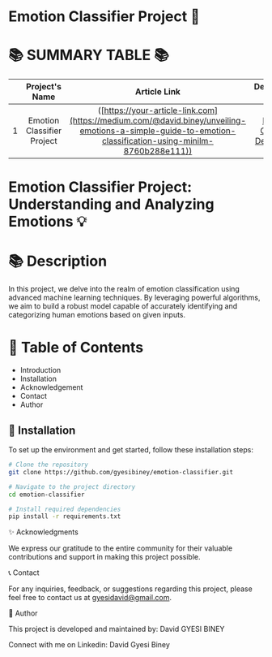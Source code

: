 # Emotion Classifier Project 🚀

📚 **SUMMARY TABLE 📚**
=========================
|  | Project's Name          | Article Link                                                  | Deployment Link                                            |
|:-:|:------------------------:|:--------------------------------------------------------------:|:----------------------------------------------------------:|
| 1 | Emotion Classifier Project|  ([https://your-article-link.com](https://medium.com/@david.biney/unveiling-emotions-a-simple-guide-to-emotion-classification-using-minilm-8760b288e111))                             | [Emotion Classifier Deployment](https://gyesibiney-emotions-app2.hf.space/docs) |

# Emotion Classifier Project: Understanding and Analyzing Emotions 💡

📚 **Description**
=======================
In this project, we delve into the realm of emotion classification using advanced machine learning techniques. By leveraging powerful algorithms, we aim to build a robust model capable of accurately identifying and categorizing human emotions based on given inputs.

📖 **Table of Contents**
=======================
- Introduction
- Installation
- Acknowledgement
- Contact
- Author

🔧 **Installation**
---------------------
To set up the environment and get started, follow these installation steps:

```bash
# Clone the repository
git clone https://github.com/gyesibiney/emotion-classifier.git

# Navigate to the project directory
cd emotion-classifier

# Install required dependencies
pip install -r requirements.txt
```

✨ Acknowledgments

We express our gratitude to the entire community for their valuable contributions and support in making this project possible.

📞 Contact

For any inquiries, feedback, or suggestions regarding this project, please feel free to contact us at gyesidavid@gmail.com.

👥 Author

This project is developed and maintained by:
David GYESI BINEY

Connect with me on Linkedin: David Gyesi Biney

